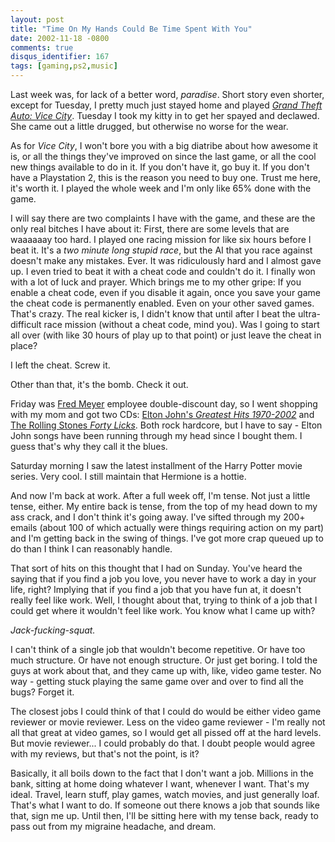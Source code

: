 ```yaml
---
layout: post
title: "Time On My Hands Could Be Time Spent With You"
date: 2002-11-18 -0800
comments: true
disqus_identifier: 167
tags: [gaming,ps2,music]
---
```

Last week was, for lack of a better word, *paradise*. Short story even
shorter, except for Tuesday, I pretty much just stayed home and played
[*Grand Theft Auto: Vice
City*](http://www.amazon.com/exec/obidos/ASIN/B0000696CZ/mhsvortex).
Tuesday I took my kitty in to get her spayed and declawed. She came out
a little drugged, but otherwise no worse for the wear.

 As for *Vice City*, I won't bore you with a big diatribe about how
awesome it is, or all the things they've improved on since the last
game, or all the cool new things available to do in it. If you don't
have it, go buy it. If you don't have a Playstation 2, this is the
reason you need to buy one. Trust me here, it's worth it. I played the
whole week and I'm only like 65% done with the game.

 I will say there are two complaints I have with the game, and these are
the only real bitches I have about it: First, there are some levels that
are waaaaaay too hard. I played one racing mission for like six hours
before I beat it. It's a *two minute long stupid race*, but the AI that
you race against doesn't make any mistakes. Ever. It was ridiculously
hard and I almost gave up. I even tried to beat it with a cheat code and
couldn't do it. I finally won with a lot of luck and prayer. Which
brings me to my other gripe: If you enable a cheat code, even if you
disable it again, once you save your game the cheat code is permanently
enabled. Even on your other saved games. That's crazy. The real kicker
is, I didn't know that until after I beat the ultra-difficult race
mission (without a cheat code, mind you). Was I going to start all over
(with like 30 hours of play up to that point) or just leave the cheat in
place?

 I left the cheat. Screw it.

 Other than that, it's the bomb. Check it out.

 Friday was [Fred Meyer](http://www.fredmeyer.com) employee
double-discount day, so I went shopping with my mom and got two CDs:
[Elton John's *Greatest Hits
1970-2002*](http://www.amazon.com/exec/obidos/ASIN/B00006RAKP/mhsvortex)
and [The Rolling Stones *Forty
Licks*](http://www.amazon.com/exec/obidos/ASIN/B00006IR69/mhsvortex).
Both rock hardcore, but I have to say - Elton John songs have been
running through my head since I bought them. I guess that's why they
call it the blues.

 Saturday morning I saw the latest installment of the Harry Potter movie
series. Very cool. I still maintain that Hermione is a hottie.

 And now I'm back at work. After a full week off, I'm tense. Not just a
little tense, either. My entire back is tense, from the top of my head
down to my ass crack, and I don't think it's going away. I've sifted
through my 200+ emails (about 100 of which actually were things
requiring action on my part) and I'm getting back in the swing of
things. I've got more crap queued up to do than I think I can reasonably
handle.

 That sort of hits on this thought that I had on Sunday. You've heard
the saying that if you find a job you love, you never have to work a day
in your life, right? Implying that if you find a job that you have fun
at, it doesn't really feel like work. Well, I thought about that, trying
to think of a job that I could get where it wouldn't feel like work. You
know what I came up with?

 *Jack-fucking-squat.*

 I can't think of a single job that wouldn't become repetitive. Or have
too much structure. Or have not enough structure. Or just get boring. I
told the guys at work about that, and they came up with, like, video
game tester. No way - getting stuck playing the same game over and over
to find all the bugs? Forget it.

 The closest jobs I could think of that I could do would be either video
game reviewer or movie reviewer. Less on the video game reviewer - I'm
really not all that great at video games, so I would get all pissed off
at the hard levels. But movie reviewer... I could probably do that. I
doubt people would agree with my reviews, but that's not the point, is
it?

 Basically, it all boils down to the fact that I don't want a job.
Millions in the bank, sitting at home doing whatever I want, whenever I
want. That's my ideal. Travel, learn stuff, play games, watch movies,
and just generally loaf. That's what I want to do. If someone out there
knows a job that sounds like that, sign me up. Until then, I'll be
sitting here with my tense back, ready to pass out from my migraine
headache, and dream.
